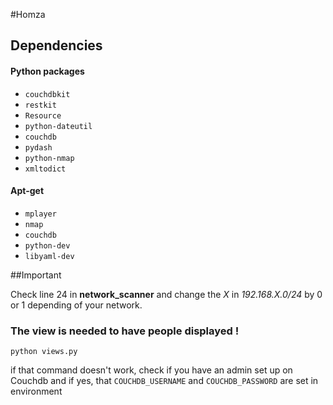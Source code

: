 #Homza

## Dependencies

#### Python packages

* `couchdbkit`
* `restkit`
* `Resource`
* `python-dateutil`
* `couchdb`
* `pydash`
* `python-nmap`
* `xmltodict`

#### Apt-get

* `mplayer`
* `nmap`
* `couchdb`
* `python-dev`
* `libyaml-dev`

##Important

Check line 24 in **network_scanner** and change the *X* in *192.168.X.0/24* by 0 or 1 depending of your network.

### The view is needed to have people displayed !

`python views.py`

if that command doesn't work, check if you have an admin set up on Couchdb and if yes, that `COUCHDB_USERNAME` and `COUCHDB_PASSWORD` are set in environment
